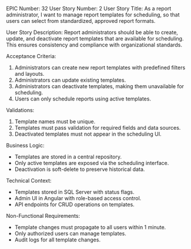 EPIC Number: 32
User Story Number: 2
User Story Title: As a report administrator, I want to manage report templates for scheduling, so that users can select from standardized, approved report formats.

User Story Description: Report administrators should be able to create, update, and deactivate report templates that are available for scheduling. This ensures consistency and compliance with organizational standards.

Acceptance Criteria:
1. Administrators can create new report templates with predefined filters and layouts.
2. Administrators can update existing templates.
3. Administrators can deactivate templates, making them unavailable for scheduling.
4. Users can only schedule reports using active templates.

Validations:
1. Template names must be unique.
2. Templates must pass validation for required fields and data sources.
3. Deactivated templates must not appear in the scheduling UI.

Business Logic:
- Templates are stored in a central repository.
- Only active templates are exposed via the scheduling interface.
- Deactivation is soft-delete to preserve historical data.

Technical Context:
- Templates stored in SQL Server with status flags.
- Admin UI in Angular with role-based access control.
- API endpoints for CRUD operations on templates.

Non-Functional Requirements:
- Template changes must propagate to all users within 1 minute.
- Only authorized users can manage templates.
- Audit logs for all template changes.
